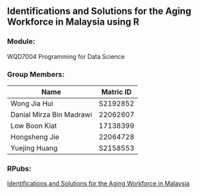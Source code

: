 ## Identifications and Solutions for the Aging Workforce in Malaysia using R

### Module:
WQD7004 Programming for Data Science 

### Group Members:
| Name | Matric ID|
| ---------------------- |:--------:|
| Wong Jia Hui | S2192852 |
| Danial Mirza Bin Madrawi | 22062607 |
| Low Boon Kiat | 17138399 |
| Hongsheng Jie | 22064728 |
| Yuejing Huang | S2158553 |

### RPubs: 
[Identifications and Solutions for the Aging Workforce in Malaysia](https://rpubs.com/jhwong97/MYagingworkforce)
